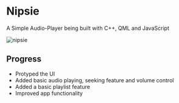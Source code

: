 # Nipsie
A Simple Audio-Player being built with C++, QML and JavaScript

![nipsie](https://user-images.githubusercontent.com/71678062/145694501-4e95981f-e4f6-4fd7-a5b2-1df0551c89d2.jpg)

## Progress
* Protyped the UI
* Added basic audio playing, seeking feature and volume control
* Added a basic playlist feature
* Improved app functionality

